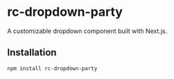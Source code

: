 # rc-dropdown-party

A customizable dropdown component built with Next.js.

## Installation

```bash
npm install rc-dropdown-party
